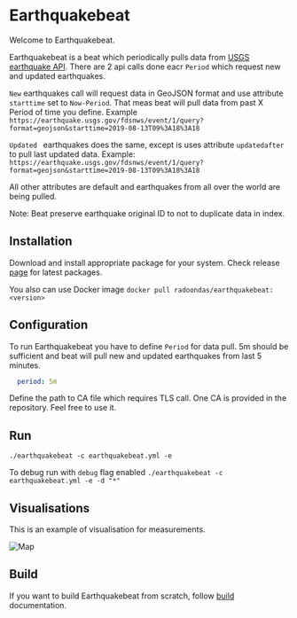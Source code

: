 # Earthquakebeat

Welcome to Earthquakebeat.

Earthquakebeat is a beat which periodically pulls data from [USGS earthquake API](https://earthquake.usgs.gov/fdsnws/event/1/). There are 2 api calls done eacr `Period` which request new and updated earthquakes. 

`New` earthquakes call will request data in GeoJSON format and use attribute `starttime` set to `Now-Period`. That meas beat will pull data from past X Period of time you define.
Example `https://earthquake.usgs.gov/fdsnws/event/1/query?format=geojson&starttime=2019-08-13T09%3A18%3A18
`   

`Updated ` earthquakes does the same, except is uses attribute `updatedafter` to pull last updated data. 
Example: `https://earthquake.usgs.gov/fdsnws/event/1/query?format=geojson&starttime=2019-08-13T09%3A18%3A18`

All other attributes are default and earthquakes from all over the world are being pulled.

Note: Beat preserve earthquake original ID to not to duplicate data in index.


## Installation
Download and install appropriate package for your system. Check release [page](https://github.com/radoondas/earthquakebeat/releases) for latest packages.

You also can use Docker image `docker pull radoondas/earthquakebeat:<version>`


## Configuration

To run Earthquakebeat you have to define `Period` for data pull. 5m should be sufficient and beat will pull new and updated earthquakes from last 5 minutes.

```yaml
  period: 5m
```

Define the path to CA file which requires TLS call. One CA is provided in the repository. Feel free to use it.


## Run

```
./earthquakebeat -c earthquakebeat.yml -e 
```

To debug run with `debug` flag enabled `./earthquakebeat -c earthquakebeat.yml -e -d "*"`

## Visualisations
This is an example of visualisation for measurements.

![Map](docs/images/map01.png)


## Build
If you want to build Earthquakebeat from scratch, follow [build](BUILD.md) documentation.
